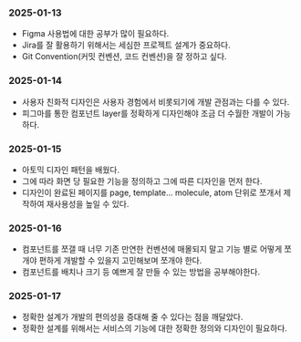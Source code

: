 ### 2025-01-13

- Figma 사용법에 대한 공부가 많이 필요하다.
- Jira를 잘 활용하기 위해서는 세심한 프로젝트 설계가 중요하다.
- Git Convention(커밋 컨벤션, 코드 컨벤션)을 잘 정하고 싶다.

### 2025-01-14

- 사용자 친화적 디자인은 사용자 경험에서 비롯되기에 개발 관점과는 다를 수 있다.
- 피그마를 통한 컴포넌트 layer를 정확하게 디자인해야 조금 더 수월한 개발이 가능하다.

### 2025-01-15

- 아토믹 디자인 패턴을 배웠다.
- 그에 따라 화면 당 필요한 기능을 정의하고 그에 따른 디자인을 먼저 한다.
- 디자인이 완료된 페이지를 page, template... molecule, atom 단위로 쪼개서 제작하여 재사용성을 높일 수 있다.

### 2025-01-16

- 컴포넌트를 쪼갤 때 너무 기존 만연한 컨벤션에 매몰되지 말고 기능 별로 어떻게 쪼개야 편하게 개발할 수 있을지 고민해보며 쪼개야 한다.
- 컴포넌트를 배치나 크기 등 예쁘게 잘 만들 수 있는 방법을 공부해야한다.

### 2025-01-17

- 정확한 설계가 개발의 편의성을 증대해 줄 수 있다는 점을 깨달았다.
- 정확한 설계를 위해서는 서비스의 기능에 대한 정확한 정의와 디자인이 필요하다.